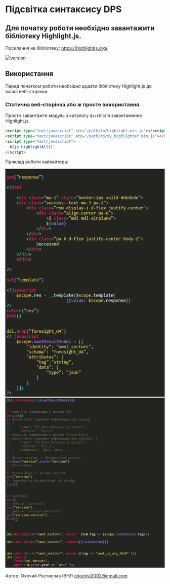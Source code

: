 # Підсвітка синтаксису DPS
## Для початку роботи необхідно завантажити бібліотеку Highlight.js.
Посилання на бібліотеку:
https://highlightjs.org/

![version](https://badgen.net/badge/version/0.0.1/black)
## Використання

Перед початком роботи необзідно додати бібліотеку Highlight.js до вашої веб-сторінки.

### Статична веб-сторінка або ж просте використання

Просто завантажте модуль з каталогу `dist`після завантаження Highlight.js.

```html
<script type="text/javascript" src="/path/to/highlight.min.js"></script>
<script type="text/javascript" src="/path/to/my_highlighter.min.js"></script>
<script type="text/javascript">
  hljs.highlightAll();
</script>
```
Приклад роботи хайлайтера:

![alt text](Images/Imagе1.png)
![alt text](Images/Image2.png)

Автор: Охочий Ростислав ІВ-91 ohochyi2002@gmail.com
